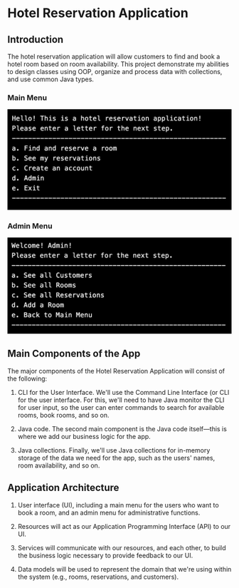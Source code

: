 # Hotel Reservation Application

## Introduction

The hotel reservation application will allow customers to find and 
book a hotel room based on room availability. This project 
demonstrate my abilities to design classes using OOP, 
organize and process data with collections, and use common Java types.

### Main Menu

![image](https://github.com/ken1009us/hotel-reservation-application/blob/main/img/mainMenu.png "adminMenu")

### Admin Menu

![image](https://github.com/ken1009us/hotel-reservation-application/blob/main/img/adminMenu.png "adminMenu")

## Main Components of the App

The major components of the Hotel Reservation Application will consist of the following:
 
 1. CLI for the User Interface. We'll use the Command Line Interface 
 (or CLI for the user interface. For this, 
 we'll need to have Java monitor the CLI for user input, 
 so the user can enter commands to search for available rooms, book rooms, and so on.
 
 2. Java code. The second main component is the Java code itself—this 
 is where we add our business logic for the app.
 
 3. Java collections. Finally, we'll use Java collections for 
 in-memory storage of the data we need for the app, such as the users' names, 
 room availability, and so on.
 
 ## Application Architecture
 
 1. User interface (UI), including a main menu for the users who want to book a room, 
 and an admin menu for administrative functions.
 
 2. Resources will act as our Application Programming Interface (API) to our UI.
 
 3. Services will communicate with our resources, and each other, 
 to build the business logic necessary to provide feedback to our UI.
 
 4. Data models will be used to represent the domain that we're using within the system 
 (e.g., rooms, reservations, and customers).